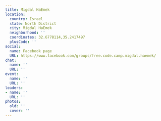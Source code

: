 ```yaml
---
title: Migdal HaEmek
location:
  country: Israel
  state: North District
  city: Migdal HaEmek
  neighborhood: ''
  coordinates: 32.6778114,35.2417497
  plusCode: ''
social:
  name: Facebook page
  URL: https://www.facebook.com/groups/free.code.camp.migdal.haemek/
chat:
  name: ''
  URL: ''
event:
  name: ''
  URL: ''
leaders:
- name: ''
  URL: ''
photos:
  old: ''
  cover: ''
---
```

